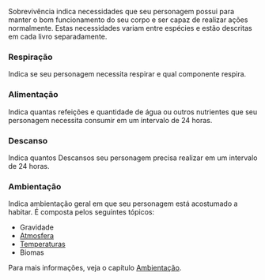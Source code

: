 Sobrevivência indica necessidades que seu personagem possui para manter o bom funcionamento do seu corpo e ser capaz de realizar ações normalmente. Estas necessidades variam entre espécies e estão descritas em cada livro separadamente.

### Respiração
Indica se seu personagem necessita respirar e qual componente respira.

### Alimentação
Indica quantas refeições e quantidade de água ou outros nutrientes que seu personagem necessita consumir em um intervalo de 24 horas.

### Descanso
Indica quantos Descansos seu personagem precisa realizar em um intervalo de 24 horas.

### Ambientação
Indica ambientação geral em que seu personagem está acostumado a habitar. É composta pelos seguintes tópicos:

- Gravidade
- [Atmosfera](../ambiance/ambiance.md#atmosfera)
- [Temperaturas](../ambiance/ambiance.md#temperatura)
- Biomas

Para mais informações, veja o capítulo [Ambientação](../ambiance/index.md).